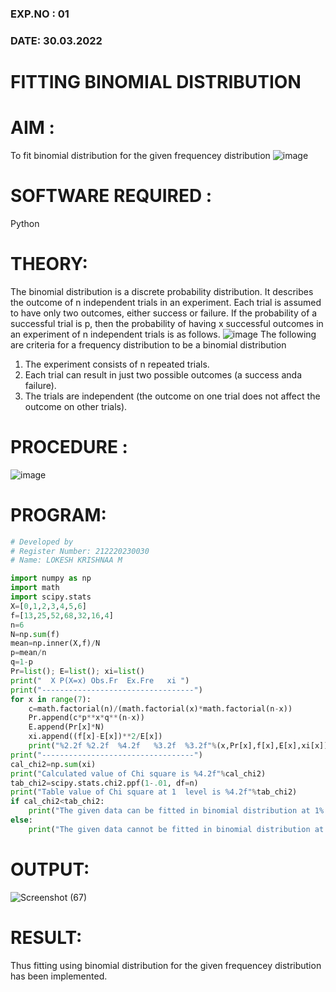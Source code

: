### EXP.NO : 01
### DATE: 30.03.2022
# FITTING BINOMIAL DISTRIBUTION
# AIM : 
To fit binomial distribution for the given frequencey distribution
![image](https://user-images.githubusercontent.com/104613195/165903525-d4a642fc-ae42-476c-842f-bec7f72987c8.png)

# SOFTWARE REQUIRED :  
Python

# THEORY:
The binomial distribution is a discrete probability distribution. It describes the outcome of n independent trials in an experiment. Each trial is assumed to have only two outcomes, either success or failure. If the probability of a successful trial is p, then the probability of having x successful outcomes in an experiment of n independent trials is as follows.
![image](https://user-images.githubusercontent.com/104613195/165905146-30e5b86e-4159-41a3-aa6d-885204c2e36a.png)
The following are criteria for a frequency distribution to be a binomial distribution
1. The experiment consists of n repeated trials.
2. Each trial can result in just two possible outcomes (a success anda failure).
3. The trials are independent (the outcome on one trial does not affect the outcome on other trials).
 
# PROCEDURE :
![image](https://user-images.githubusercontent.com/104613195/166250867-46571ef5-f77b-4658-86ce-1c60c52fdfb1.png)

# PROGRAM:
```python 
# Developed by
# Register Number: 212220230030
# Name: LOKESH KRISHNAA M

import numpy as np
import math
import scipy.stats
X=[0,1,2,3,4,5,6]
f=[13,25,52,68,32,16,4]
n=6
N=np.sum(f)
mean=np.inner(X,f)/N
p=mean/n
q=1-p
Pr=list(); E=list(); xi=list()
print("  X P(X=x) Obs.Fr  Ex.Fre   xi ")
print("----------------------------------")
for x in range(7):
    c=math.factorial(n)/(math.factorial(x)*math.factorial(n-x))
    Pr.append(c*p**x*q**(n-x))
    E.append(Pr[x]*N)
    xi.append((f[x]-E[x])**2/E[x])
    print("%2.2f %2.2f  %4.2f   %3.2f  %3.2f"%(x,Pr[x],f[x],E[x],xi[x]))
print("----------------------------------")
cal_chi2=np.sum(xi)
print("Calculated value of Chi square is %4.2f"%cal_chi2)
tab_chi2=scipy.stats.chi2.ppf(1-.01, df=n)
print("Table value of Chi square at 1  level is %4.2f"%tab_chi2)
if cal_chi2<tab_chi2:
    print("The given data can be fitted in binomial distribution at 1% LOS")
else:
    print("The given data cannot be fitted in binomial distribution at 1% LOS")
```
# OUTPUT:
![Screenshot (67)](https://user-images.githubusercontent.com/75234646/168324878-e6e66de9-17a2-471e-aebc-12fbe62751e3.png)

# RESULT:
Thus fitting using binomial distribution for the given frequencey distribution has been implemented.
